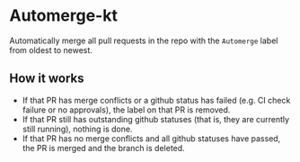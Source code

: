 # Automerge-kt

Automatically merge all pull requests in the repo with the `Automerge` label from oldest to newest.

## How it works


- If that PR has merge conflicts or a github status has failed (e.g. CI check failure or no approvals), the label on that PR is removed.
- If that PR still has outstanding github statuses (that is, they are currently still running), nothing is done.
- If that PR has no merge conflicts and all github statuses have passed, the PR is merged and the branch is deleted.

